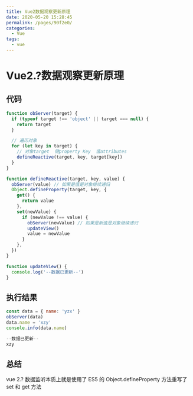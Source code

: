 ```yaml
---
title: Vue2数据观察更新原理
date: 2020-05-20 15:28:45
permalink: /pages/90f2e0/
categories: 
  - Vue
tags: 
  - vue
---
```

# Vue2.?数据观察更新原理

## 代码

```JavaScript
function obServer(target) {
  if (typeof target !== 'object' || target === null) {
    return target
  }

  // 遍历对象
  for (let key in target) {
    // 对象target  键property Key  值attributes
    defineReactive(target, key, target[key])
  }
}

function defineReactive(target, key, value) {
  obServer(value) // 如果是值是对象继续递归
  Object.defineProperty(target, key, {
    get() {
      return value
    },
    set(newValue) {
      if (newValue !== value) {
        obServer(newValue) // 如果是新值是对象继续递归
        updateView()
        value = newValue
      }
    },
  })
}

function updateView() {
  console.log('--数据已更新--')
}
```

<!-- more -->

## 执行结果

```JavaScript
const data = { name: 'yzx' }
obServer(data)
data.name = 'xzy'
console.info(data.name)
```

```JavaScript
--数据已更新--
xzy
```

## 总结

vue 2.? 数据监听本质上就是使用了 ES5 的 Object.defineProperty 方法重写了 set 和 get 方法
